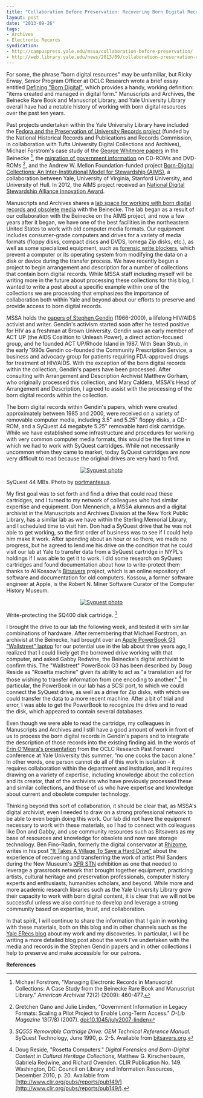 ```yaml
---
title: "Collaboration Before Preservation: Recovering Born Digital Records in the Stephen Gendin Papers"
layout: post
date: "2013-09-26"
tags:
- Archives
- Electronic Records
syndication:
- http://campuspress.yale.edu/mssa/collaboration-before-preservation/
- http://web.library.yale.edu/news/2013/09/collaboration-preservation-recovering-born-digital-records
---
```


For some, the phrase "born digital resources" may be unfamiliar, but Ricky Erway, Senior Program Officer at OCLC Research wrote a brief essay entitled [Defining "Born Digital"](http://www.oclc.org/content/dam/research/activities/hiddencollections/borndigital.pdf?urlm=161291), which provides a handy, working definition: "items created and managed in digital form." Manuscripts and Archives, the Beinecke Rare Book and Manuscript Library, and Yale University Library overall have had a notable history of working with born digital resources over the past ten years.

<!--more-->
Past projects undertaken within the Yale University Library have included the [Fedora and the Preservation of University Records project](http://dca.lib.tufts.edu/features/nhprc/) (funded by the National Historical Records and Publications and Records Commission, in collaboration with Tufts University Digital Collections and Archives), Michael Forstrom's case study of the [George Whitmore papers](http://hdl.handle.net/10079/fa/beinecke.whitmore) in the Beinecke [^1], the [migration of government information](http://www.dlib.org/dlib/july07/linden/07linden.html) on CD-ROMs and DVD-ROMs [^2], and the Andrew W. Mellon Foundation-funded project [Born-Digital Collections: An Inter-Institutional Model for Stewardship (AIMS)](http://www.digitalcurationservices.org/aims/), a collaboration between Yale, University of Virginia, Stanford University, and University of Hull. In 2012, the AIMS project received an [National Digital Stewardship Alliance Innovation Award](http://blogs.loc.gov/digitalpreservation/2012/06/announcing-five-ndsa-innovation-award-winners/).

Manuscripts and Archives shares a [lab space for working with born digital records and obsolete media](http://erecs.commons.yale.edu/2013/01/25/busyday/) with the Beinecke. The lab began as a result of our collaboration with the Beinecke on the AIMS project, and now a few years after it began, we have one of the best facilities in the northeastern United States to work with old computer media formats. Our equipment includes consumer-grade computers and drives for a variety of media formats (floppy disks, compact discs and DVDS, Iomega Zip disks, etc.), as well as some specialized equipment, such as [forensic write blockers](https://en.wikipedia.org/wiki/Forensic_disk_controller), which prevent a computer or its operating system from modifying the data on a disk or device during the transfer process. We have recently begun a project to begin arrangement and description for a number of collections that contain born digital records. While MSSA staff including myself will be writing more in the future about processing these collections for this blog, I wanted to write a post about a specific example within one of the collections we are processing that emphasizes the importance of collaboration both within Yale and beyond about our efforts to preserve and provide access to born digital records.

MSSA holds the [papers of Stephen Gendin](http://hdl.handle.net/10079/fa/mssa.ms.1963) (1966-2000), a lifelong HIV/AIDS activist and writer. Gendin's activism started soon after he tested positive for HIV as a freshman at Brown University. Gendin was an early member of ACT UP (the AIDS Coalition to Unleash Power), a direct action-focused group, and he founded ACT UP/Rhode Island in 1987. With Sean Strub, in the early 1990s Gendin co-founded the Community Prescription Service, a business and advocacy group for patients requiring FDA-approved drugs for treatment of HIV/AIDS. With the exception of the born digital records within the collection, Gendin's papers have been processed. After consulting with Arrangement and Description Archivist Matthew Gorham, who originally processed this collection, and Mary Caldera, MSSA's Head of Arrangement and Description, I agreed to assist with the processing of the born digital records within the collection.

The born digital records within Gendin's papers, which were created approximately between 1985 and 2000, were received on a variety of removable computer media, including 3.5" and 5.25" floppy disks, a CD-ROM, and a SyQuest 44 megabyte 5.25" removable hard disk cartridge. While we have established some infrastructure and procedures for working with very common computer media formats, this would be the first time in which we had to work with SyQuest cartridges. While not necessarily uncommon when they came to market, today SyQuest cartridges are now very difficult to read because the original drives are very hard to find.


<p align="center"><a href="{{ site.baseurl }}/images/syquest-photo.jpg" title="Syquest photo"><img src="{{ site.baseurl }}/images/syquest-photo.jpg" alt="Syquest photo" /></a></p>

SyQuest 44 MBs. Photo by [portmanteaus](http://www.flickr.com/photos/53999983@N00/4230263902).

My first goal was to set forth and find a drive that could read these cartridges, and I turned to my network of colleagues who had similar expertise and equipment. Don Mennerich, a MSSA alumnus and a digital archivist in the Manuscripts and Archives Division at the New York Public Library, has a similar lab as we have within the Sterling Memorial Library, and I scheduled time to visit him. Don had a SyQuest drive that he was not able to get working, so the first order of business was to see if I could help him make it work. After spending about an hour or so there, we made no progress, but he agreed to lend me his drive on the condition that he could visit our lab at Yale to transfer data from a SyQuest cartridge in NYPL's holdings if I was able to get it to work. I did some research on SyQuest cartridges and found documentation about how to write-protect them thanks to Al Kossow's [Bitsavers](http://bitsavers.org/) project, which is an online repository of software and documentation for old computers. Kossow, a former software engineer at Apple, is the Robert N. Miner Software Curator of the Computer History Museum.

<p align="center"><a href="{{ site.baseurl }}/images/syquest-wp.jpg" title="Syquest photo"><img src="{{ site.baseurl }}/images/syquest-wp.jpg" alt="Syquest photo" /></a></p>

Write-protecting the SQ400 disk cartridge. [^3]

I brought the drive to our lab the following week, and tested it with similar combinations of hardware. After remembering that Michael Forstrom, an archivist at the Beinecke, had brought over an [Apple PowerBook G3 "Wallstreet" laptop](http://www.everymac.com/systems/apple/powerbook_g3/specs/powerbook_g3_233.html) for our potential use in the lab about three years ago, I realized that I could likely get the borrowed drive working with that computer, and asked Gabby Redwine, the Beinecke's digital archivist to confirm this. The "Wallstreet" PowerBook G3 has been described by Doug Reside as "Rosetta machine" given its ability to act as "a translation aid for those wishing to transfer information from one encoding to another." [^4] In particular, the PowerBook in our lab has a SCSI port, to which we could connect the SyQuest drive, as well as a drive for Zip disks, with which we could transfer the data to a more recent machine. After a bit of trial and error, I was able to get the PowerBook to recognize the drive and to read the disk, which appeared to contain several databases.

Even though we were able to read the cartridge, my colleagues in Manuscripts and Archives and I still have a good amount of work in front of us to process the born digital records in Gendin's papers and to integrate the description of those records into the existing finding aid. In the words of [Erin O'Meara's presentation](http://www.youtube.com/watch?v=xnQ5G1fH5-8) from the OCLC Research Past Forward conference at Yale University this summer, "no one cooks the bacon alone." In other words, one person cannot do all of this work in isolation – it requires collaboration within the department and institution, and it requires drawing on a variety of expertise, including knowledge about the collection and its creator, that of the archivists who have previously processed these and similar collections, and those of us who have expertise and knowledge about current and obsolete computer technology.

Thinking beyond this sort of collaboration, it should be clear that, as MSSA's digital archivist, even I needed to draw on a strong professional network to be able to even begin doing this work. Our lab did not have the equipment necessary to work with these materials, so I had to connect with colleagues like Don and Gabby, and use community resources such as Bitsavers as my base of resources and knowledge for obsolete and now rare storage technology. Ben Fino-Radin, formerly the digital conservator at [Rhizome](http://rhizome.org/), writes in his post ["It Takes A Village To Save a Hard Drive"](http://notepad.benfinoradin.info/2013/09/12/it-takes-a-village-to-save-a-hard-drive/) about the experience of recovering and transferring the work of artist Phil Sanders during the New Museum's [XFR STN](http://www.newmuseum.org/exhibitions/view/xfr-stn) exhibition as one that needed to leverage a grassroots network that brought together equipment, practicing artists, cultural heritage and preservation professionals, computer history experts and enthusiasts, humanities scholars, and beyond. While more and more academic research libraries such as the Yale University Library grow their capacity to work with born digital content, it is clear that we will not be successful unless we also continue to develop and leverage a strong community based on expertise, trust, and collaboration.

In that spirit, I will continue to share the information that I gain in working with these materials, both on this blog and in other channels such as the [Yale ERecs blog](http://erecs.commons.yale.edu/) about my work and my discoveries. In particular, I will be writing a more detailed blog post about the work I've undertaken with the media and records in the Stephen Gendin papers and in other collections I help to preserve and make accessible for our patrons.

**References**

[^1]: Michael Forstrom, "Managing Electronic Records in Manuscript Collections: A Case Study from the Beinecke Rare Book and Manuscript Library." _American Archivist_ 72(2) (2009): 460-477.
[^2]: Gretchen Gano and Julie Linden, "Government Information in Legacy Formats: Scaling a Pilot Project to Enable Long-Term Access." _D-Lib Magazine_ 13(7/8) (2007). [doi:10.1045/july2007-linden](http://dx.doi.org/10.1045/july2007-linden)
[^3]: _SQ555 Removable Cartridge Drive: OEM Technical Reference Manual._ SyQuest Technology, June 1990, p. 2-5. Available from [bitsavers.org](bitsavers.org/pdf/syquest/58082-001revC_SQ555_OEM_Ref_Jun90.pdf).
[^4]: Doug Reside, "Rosetta Computers." _Digital Forensics and Born-Digital Content in Cultural Heritage Collections,_ Matthew G. Kirschenbaum, Gabriela Redwine, and Richard Ovenden. CLIR Publication No. 149\. Washington, DC: Council on Library and Information Resources, December 2010, p. 20\. Available from [http://www.clir.org/pubs/reports/pub149/](http://www.clir.org/pubs/reports/pub149/).